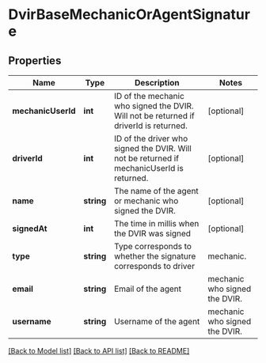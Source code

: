# DvirBaseMechanicOrAgentSignature

## Properties
Name | Type | Description | Notes
------------ | ------------- | ------------- | -------------
**mechanicUserId** | **int** | ID of the mechanic who signed the DVIR. Will not be returned if driverId is returned. | [optional] 
**driverId** | **int** | ID of the driver who signed the DVIR. Will not be returned if mechanicUserId is returned. | [optional] 
**name** | **string** | The name of the agent or mechanic who signed the DVIR. | [optional] 
**signedAt** | **int** | The time in millis when the DVIR was signed | [optional] 
**type** | **string** | Type corresponds to whether the signature corresponds to driver|mechanic. | [optional] 
**email** | **string** | Email of the  agent|mechanic who signed the DVIR. | [optional] 
**username** | **string** | Username of the  agent|mechanic who signed the DVIR. | [optional] 

[[Back to Model list]](../README.md#documentation-for-models) [[Back to API list]](../README.md#documentation-for-api-endpoints) [[Back to README]](../README.md)


